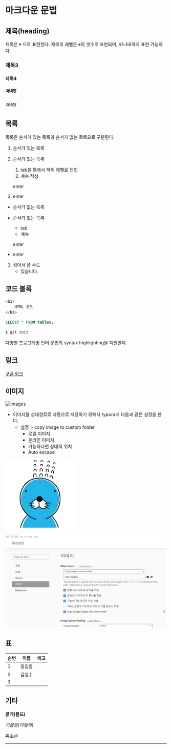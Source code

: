 # 마크다운 문법

## 제목(heading)

제목은 `#` 으로 표현한다. 제목의 레벨은 `#`의 갯수로 표현되며, h1~h6까지 표현 가능하다.

### 제목3

#### 제목4

##### 제목5

###### 제목6

## 목록

목록은 순서가 있는 목록과 순서가 없는 목록으로 구분된다.

1. 순서가 있는 목록

2. 순서가 있는 목록

   1. tab을 통해서 하위 레벨로 진입
   2. 계속 작성

   enter

3. enter

* 순서가 없는 목록

* 순서가 없는 목록

  * tab
  * 계속

  enter

* enter

1. 섞어서 쓸 수도 
   * 있습니다.

## 코드 블록

```html
<h1>
    HTML 코드
</h1>
```

```sql
SELECT * FROM tables;
```

```bash
$ git init
```

다양한 프로그래밍 언어 문법의 syntax highlighting을 지원한다. 

## 링크

[구글 링크](https://google.com)

## 이미지

![images](C:\Users\user\Desktop\images.png)

* 이미지를 상대경로로 자동으로 저장하기 위해서 typora에 다음과 같은 설정을 한다.
  * 설정 > copy image to custom folder
    * 로컬 이미지
    * 온라인 이미지
    * 가능하다면 상대적 위치
    * Auto escape

![images](md-images/images-1600309456957.png)

![Screen Shot 2020-09-17 at 오전 11.23](md-images/Screen%20Shot%202020-09-17%20at%20%EC%98%A4%EC%A0%84%2011.23.png)

## 표

| 순번 | 이름   | 비고 |
| ---- | ------ | ---- |
| 1    | 홍길동 |      |
| 2    | 김철수 |      |
| 3    |        |      |

## 기타

**굵게(볼드)**

*기울임(이탤릭)*

~~취소선~~ 

---







